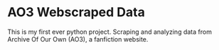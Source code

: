 # AO3 Webscraped Data

This is my first ever python project. Scraping and analyzing data from Archive Of Our Own (AO3), a fanfiction website.
